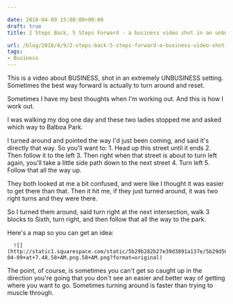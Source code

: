 ```yaml
---

date: 2018-04-09 15:00:00+00:00
draft: true
title: 2 Steps Back, 5 Steps Forward - a business video shot in an unbusiness setting

url: /blog/2018/4/9/2-steps-back-5-steps-forward-a-business-video-shot-in-an-unbusiness-setting
tags:
- Business
---
```




 


This is a video about BUSINESS, shot in an extremely UNBUSINESS setting. Sometimes the best way forward is actually to turn around and reset.

Sometimes I have my best thoughts when I'm working out. And this is how I work out.

I was walking my dog one day and these two ladies stopped me and asked which way to Balboa Park.

I turned around and pointed the way I'd just been coming, and said it's directly that way. So you'll want to:  1. Head up this street until it ends  2. Then follow it to the left  3. Then right when that street is about to turn left again, you'll take a little side path down to the next street  4. Turn left  5. Follow that all the way up.

They both looked at me a bit confused, and were like I thought it was easier to get there than that. Then it hit me, if they just turned around, it was two right turns and they were there.

So I turned them around, said turn right at the next intersection, walk 3 blocks to Sixth, turn right, and then follow that all the way to the park.

Here's a map so you can get an idea:


  
      ![](http://static1.squarespace.com/static/5b29b282b27e39d3891a137e/5b29d50ac07b083624e43ad2/5b2a85c32b6a28f608c0a086/1529513432682/Screen+Shot+2018-04-09+at+7.48.58+AM.png.58+AM.png?format=original)

  



The point, of course, is sometimes you can't get so caught up in the direction you're going that you don't see an easier and better way of getting where you want to go. Sometimes turning around is faster than trying to muscle through.
